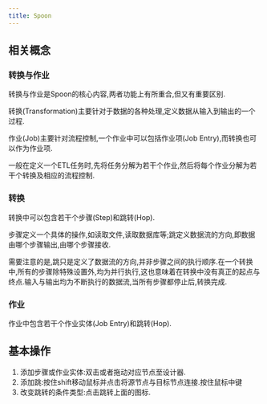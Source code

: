 ```yaml
---
title: Spoon
---
```


## 相关概念

### 转换与作业

转换与作业是Spoon的核心内容,两者功能上有所重合,但又有重要区别.

转换(Transformation)主要针对于数据的各种处理,定义数据从输入到输出的一个过程.

作业(Job)主要针对流程控制,一个作业中可以包括作业项(Job Entry),而转换也可以作为作业项.

一般在定义一个ETL任务时,先将任务分解为若干个作业,然后将每个作业分解为若干个转换及相应的流程控制.

### 转换

转换中可以包含若干个步骤(Step)和跳转(Hop).

步骤定义一个具体的操作,如读取文件,读取数据库等;跳定义数据流的方向,即数据由哪个步骤输出,由哪个步骤接收.

需要注意的是,跳只是定义了数据流的方向,并非步骤之间的执行顺序.在一个转换中,所有的步骤除特殊设置外,均为并行执行,这也意味着在转换中没有真正的起点与终点.输入与输出均为不断执行的数据流,当所有步骤都停止后,转换完成.

### 作业

作业中包含若干个作业实体(Job Entry)和跳转(Hop).

## 基本操作

1. 添加步骤或作业实体:双击或者拖动对应节点至设计器.
2. 添加跳:按住shift移动鼠标并点击将源节点与目标节点连接.按住鼠标中键
3. 改变跳转的条件类型:点击跳转上面的图标.

